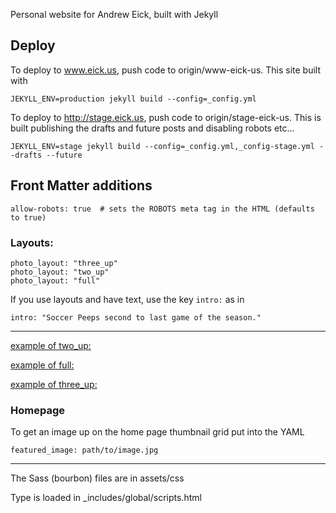 Personal website for Andrew Eick, built with Jekyll

## Deploy
To deploy to www.eick.us, push code to origin/www-eick-us. This site built with 

```JEKYLL_ENV=production jekyll build --config=_config.yml```

To deploy to http://stage.eick.us, push code to origin/stage-eick-us. This is 
built publishing the drafts and future posts and disabling robots etc...

```JEKYLL_ENV=stage jekyll build --config=_config.yml,_config-stage.yml --drafts --future```

## Front Matter additions

```allow-robots: true  # sets the ROBOTS meta tag in the HTML (defaults to true)```


### Layouts:

```
photo_layout: "three_up"
photo_layout: "two_up"
photo_layout: "full"
```

If you use layouts and have text, use the key ```intro:``` as in 

``` 
intro: "Soccer Peeps second to last game of the season."
```

---

[example of two_up:](https://www.eick.us/family/2014/11/16/all-star-tournament-day-2%20copy/)

[example of full:](http://www.eick.us/family/2014/12/19/busy-week/)

[example of three_up:](https://www.eick.us/family/2014/11/15/all-star-tournament-day-1/)

### Homepage
To get an image up on the home page thumbnail grid put into the YAML

```
featured_image: path/to/image.jpg
```

---

The Sass (bourbon) files are in assets/css

Type is loaded in _includes/global/scripts.html